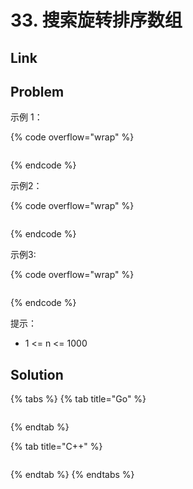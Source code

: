 # 33. 搜索旋转排序数组

## Link



## Problem



示例 1：

{% code overflow="wrap" %}
```
```
{% endcode %}

示例2：

{% code overflow="wrap" %}
```
```
{% endcode %}

示例3:

{% code overflow="wrap" %}
```
```
{% endcode %}

提示：

* 1 <= n <= 1000

## Solution

{% tabs %}
{% tab title="Go" %}
```go
```
{% endtab %}

{% tab title="C++" %}
```cpp
```
{% endtab %}
{% endtabs %}

